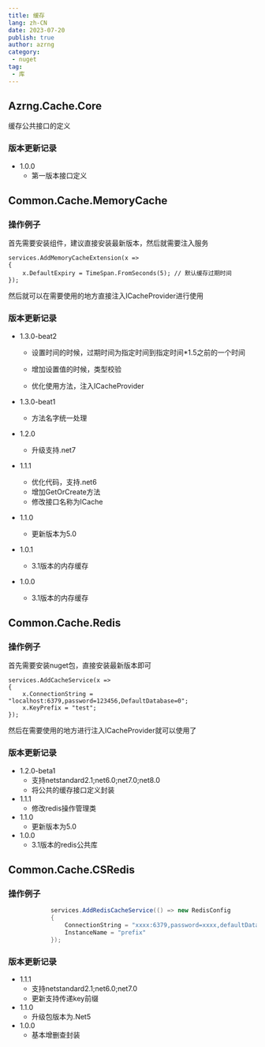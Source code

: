 ```yaml
---
title: 缓存
lang: zh-CN
date: 2023-07-20
publish: true
author: azrng
category:
 - nuget
tag:
 - 库
---
```

## Azrng.Cache.Core

缓存公共接口的定义

### 版本更新记录

* 1.0.0
  * 第一版本接口定义

## Common.Cache.MemoryCache

### 操作例子

首先需要安装组件，建议直接安装最新版本，然后就需要注入服务

```
services.AddMemoryCacheExtension(x =>
{
    x.DefaultExpiry = TimeSpan.FromSeconds(5); // 默认缓存过期时间
});
```

然后就可以在需要使用的地方直接注入ICacheProvider进行使用

### 版本更新记录

* 1.3.0-beat2
  * 设置时间的时候，过期时间为指定时间到指定时间*1.5之前的一个时间

  * 增加设置值的时候，类型校验
  
  * 优化使用方法，注入ICacheProvider
  
* 1.3.0-beat1
  * 方法名字统一处理

* 1.2.0
  * 升级支持.net7

* 1.1.1
  * 优化代码，支持.net6
  * 增加GetOrCreate方法
  * 修改接口名称为ICache

* 1.1.0

  * 更新版本为5.0  

* 1.0.1

  * 3.1版本的内存缓存

* 1.0.0

  * 3.1版本的内存缓存

## Common.Cache.Redis

### 操作例子

首先需要安装nuget包，直接安装最新版本即可

```
services.AddCacheService(x =>
{
    x.ConnectionString = "localhost:6379,password=123456,DefaultDatabase=0";
    x.KeyPrefix = "test";
});
```

然后在需要使用的地方进行注入ICacheProvider就可以使用了

### 版本更新记录

* 1.2.0-beta1
  * 支持netstandard2.1;net6.0;net7.0;net8.0
  * 将公共的缓存接口定义封装
* 1.1.1
  *  修改redis操作管理类
* 1.1.0
  * 更新版本为5.0 
* 1.0.0
  * 3.1版本的redis公共库

## Common.Cache.CSRedis

### 操作例子

``` c#
            services.AddRedisCacheService(() => new RedisConfig
            {
                ConnectionString = "xxxx:6379,password=xxxx,defaultDatabase=0",
                InstanceName = "prefix"
            });
```

### 版本更新记录

* 1.1.1
  * 支持netstandard2.1;net6.0;net7.0
  * 更新支持传递key前缀
* 1.1.0
  * 升级包版本为.Net5
* 1.0.0
  * 基本增删查封装 